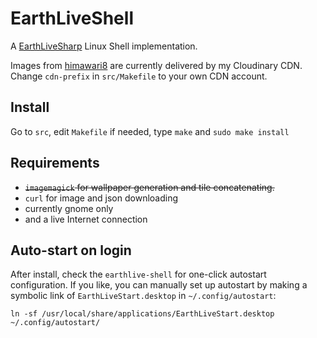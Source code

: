 EarthLiveShell
==============
A [EarthLiveSharp](https://github.com/bitdust/EarthLiveSharp) Linux Shell implementation.

Images from [himawari8](http://himawari8.nict.go.jp) are currently delivered by my Cloudinary CDN. Change `cdn-prefix` in `src/Makefile` to your own CDN account.

Install
-------
Go to `src`, edit `Makefile` if needed, type `make` and `sudo make install`

Requirements
------------
* <s>`imagemagick` for wallpaper generation and tile concatenating.</s>
* `curl` for image and json downloading
* currently gnome only
* and a live Internet connection

Auto-start on login
-------------------
After install, check the `earthlive-shell` for one-click autostart configuration. If you like, you can manually set up autostart by making a symbolic link of `EarthLiveStart.desktop` in `~/.config/autostart`:
```
ln -sf /usr/local/share/applications/EarthLiveStart.desktop ~/.config/autostart/
```